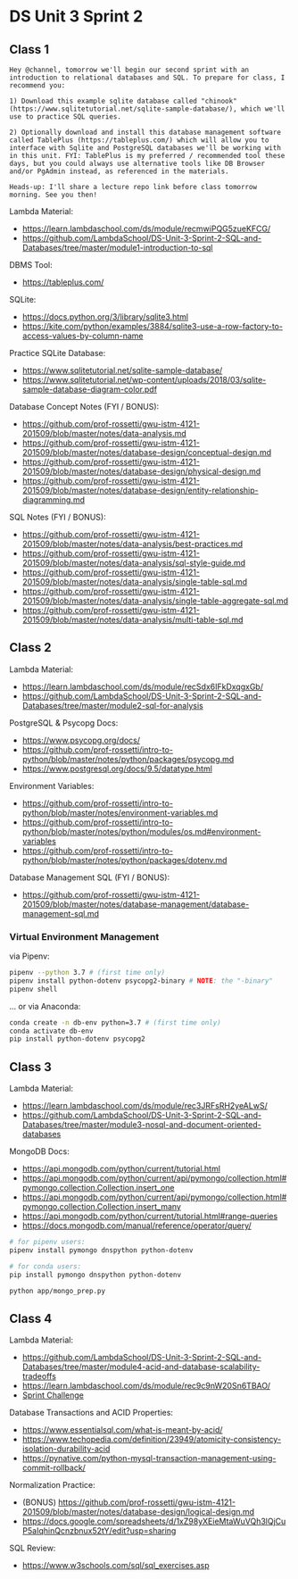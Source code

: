 # DS Unit 3 Sprint 2

## Class 1

    Hey @channel, tomorrow we'll begin our second sprint with an introduction to relational databases and SQL. To prepare for class, I recommend you:

    1) Download this example sqlite database called "chinook" (https://www.sqlitetutorial.net/sqlite-sample-database/), which we'll use to practice SQL queries.

    2) Optionally download and install this database management software called TablePlus (https://tableplus.com/) which will allow you to interface with Sqlite and PostgreSQL databases we'll be working with in this unit. FYI: TablePlus is my preferred / recommended tool these days, but you could always use alternative tools like DB Browser and/or PgAdmin instead, as referenced in the materials.

    Heads-up: I'll share a lecture repo link before class tomorrow morning. See you then!

Lambda Material:

  + https://learn.lambdaschool.com/ds/module/recmwiPQG5zueKFCG/
  + https://github.com/LambdaSchool/DS-Unit-3-Sprint-2-SQL-and-Databases/tree/master/module1-introduction-to-sql

DBMS Tool:

  + https://tableplus.com/

SQLite:

  + https://docs.python.org/3/library/sqlite3.html
  + https://kite.com/python/examples/3884/sqlite3-use-a-row-factory-to-access-values-by-column-name

Practice SQLite Database:

  + https://www.sqlitetutorial.net/sqlite-sample-database/
  + https://www.sqlitetutorial.net/wp-content/uploads/2018/03/sqlite-sample-database-diagram-color.pdf

Database Concept Notes (FYI / BONUS):

  + https://github.com/prof-rossetti/gwu-istm-4121-201509/blob/master/notes/data-analysis.md
  + https://github.com/prof-rossetti/gwu-istm-4121-201509/blob/master/notes/database-design/conceptual-design.md
  + https://github.com/prof-rossetti/gwu-istm-4121-201509/blob/master/notes/database-design/physical-design.md
  + https://github.com/prof-rossetti/gwu-istm-4121-201509/blob/master/notes/database-design/entity-relationship-diagramming.md


SQL Notes (FYI / BONUS):

  + https://github.com/prof-rossetti/gwu-istm-4121-201509/blob/master/notes/data-analysis/best-practices.md
  + https://github.com/prof-rossetti/gwu-istm-4121-201509/blob/master/notes/data-analysis/sql-style-guide.md
  + https://github.com/prof-rossetti/gwu-istm-4121-201509/blob/master/notes/data-analysis/single-table-sql.md
  + https://github.com/prof-rossetti/gwu-istm-4121-201509/blob/master/notes/data-analysis/single-table-aggregate-sql.md
  + https://github.com/prof-rossetti/gwu-istm-4121-201509/blob/master/notes/data-analysis/multi-table-sql.md

## Class 2

Lambda Material:

  + https://learn.lambdaschool.com/ds/module/recSdx6IFkDxqgxGb/
  + https://github.com/LambdaSchool/DS-Unit-3-Sprint-2-SQL-and-Databases/tree/master/module2-sql-for-analysis

PostgreSQL & Psycopg Docs:

  + https://www.psycopg.org/docs/
  + https://github.com/prof-rossetti/intro-to-python/blob/master/notes/python/packages/psycopg.md
  + https://www.postgresql.org/docs/9.5/datatype.html

Environment Variables:
  + https://github.com/prof-rossetti/intro-to-python/blob/master/notes/environment-variables.md
  + https://github.com/prof-rossetti/intro-to-python/blob/master/notes/python/modules/os.md#environment-variables
  + https://github.com/prof-rossetti/intro-to-python/blob/master/notes/python/packages/dotenv.md

Database Management SQL (FYI / BONUS):

  + https://github.com/prof-rossetti/gwu-istm-4121-201509/blob/master/notes/database-management/database-management-sql.md

### Virtual Environment Management

via Pipenv:

```sh
pipenv --python 3.7 # (first time only)
pipenv install python-dotenv psycopg2-binary # NOTE: the "-binary"
pipenv shell
```

... or via Anaconda:

```sh
conda create -n db-env python=3.7 # (first time only)
conda activate db-env
pip install python-dotenv psycopg2
```

## Class 3

Lambda Material:

  + https://learn.lambdaschool.com/ds/module/rec3JRFsRH2yeALwS/
  + https://github.com/LambdaSchool/DS-Unit-3-Sprint-2-SQL-and-Databases/tree/master/module3-nosql-and-document-oriented-databases

MongoDB Docs:

  + https://api.mongodb.com/python/current/tutorial.html
  + https://api.mongodb.com/python/current/api/pymongo/collection.html#pymongo.collection.Collection.insert_one
  + https://api.mongodb.com/python/current/api/pymongo/collection.html#pymongo.collection.Collection.insert_many
  + https://api.mongodb.com/python/current/tutorial.html#range-queries
  + https://docs.mongodb.com/manual/reference/operator/query/


```sh
# for pipenv users:
pipenv install pymongo dnspython python-dotenv

# for conda users:
pip install pymongo dnspython python-dotenv
```

```sh
python app/mongo_prep.py
```


## Class 4

Lambda Material:

  + https://github.com/LambdaSchool/DS-Unit-3-Sprint-2-SQL-and-Databases/tree/master/module4-acid-and-database-scalability-tradeoffs
  + https://learn.lambdaschool.com/ds/module/rec9c9nW20Sn6TBAO/
  + [Sprint Challenge](https://github.com/LambdaSchool/DS-Material/blob/master/unit3-data-engineering/sprint2-sql-and-databases/sprint-challenge/challenge.md)

Database Transactions and ACID Properties:

  + https://www.essentialsql.com/what-is-meant-by-acid/
  + https://www.techopedia.com/definition/23949/atomicity-consistency-isolation-durability-acid
  + https://pynative.com/python-mysql-transaction-management-using-commit-rollback/

Normalization Practice:

  + (BONUS) https://github.com/prof-rossetti/gwu-istm-4121-201509/blob/master/notes/database-design/logical-design.md
  + https://docs.google.com/spreadsheets/d/1xZ98yXEieMtaWuVQh3lQjCuP5aIqhinQcnzbnux52tY/edit?usp=sharing

SQL Review:

  + https://www.w3schools.com/sql/sql_exercises.asp
